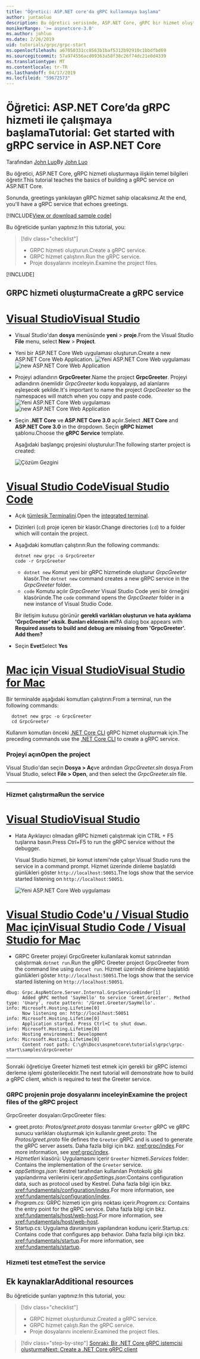 ```yaml
---
title: "Öğretici: ASP.NET core'da gRPC kullanmaya başlama"
author: juntaoluo
description: Bu öğretici serisinde, ASP.NET Core, gRPC bir hizmet oluşturma işlemi gösterilmektedir. GRPC hizmeti projesi oluşturmak, proto dosyasını düzenleyin ve bir çift yönlü çağrı akış ekleme hakkında bilgi edinin.
monikerRange: '>= aspnetcore-3.0'
ms.author: johluo
ms.date: 2/26/2019
uid: tutorials/grpc/grpc-start
ms.openlocfilehash: a67050331cc8563b1baf5312b92910c1bbdfbd69
ms.sourcegitcommit: 57a974556acd09363a58f38c26f74dc21e0d4339
ms.translationtype: MT
ms.contentlocale: tr-TR
ms.lasthandoff: 04/17/2019
ms.locfileid: "59672573"
---
```

# <a name="tutorial-get-started-with-grpc-service-in-aspnet-core"></a><span data-ttu-id="a8cbd-104">Öğretici: ASP.NET Core’da gRPC hizmeti ile çalışmaya başlama</span><span class="sxs-lookup"><span data-stu-id="a8cbd-104">Tutorial: Get started with gRPC service in ASP.NET Core</span></span>

<span data-ttu-id="a8cbd-105">Tarafından [John Luo](https://github.com/juntaoluo)</span><span class="sxs-lookup"><span data-stu-id="a8cbd-105">By [John Luo](https://github.com/juntaoluo)</span></span>

<span data-ttu-id="a8cbd-106">Bu öğretici, ASP.NET Core, gRPC hizmeti oluşturmaya ilişkin temel bilgileri öğretir.</span><span class="sxs-lookup"><span data-stu-id="a8cbd-106">This tutorial teaches the basics of building a gRPC service on ASP.NET Core.</span></span>

<span data-ttu-id="a8cbd-107">Sonunda, greetings yankılayan gRPC hizmet sahip olacaksınız.</span><span class="sxs-lookup"><span data-stu-id="a8cbd-107">At the end, you'll have a gRPC service that echoes greetings.</span></span>

[!INCLUDE[View or download sample code](~/includes/grpc/download.md)]

<span data-ttu-id="a8cbd-108">Bu öğreticide şunları yaptınız:</span><span class="sxs-lookup"><span data-stu-id="a8cbd-108">In this tutorial, you:</span></span>

> [!div class="checklist"]
> * <span data-ttu-id="a8cbd-109">GRPC hizmeti oluşturun.</span><span class="sxs-lookup"><span data-stu-id="a8cbd-109">Create a gRPC service.</span></span>
> * <span data-ttu-id="a8cbd-110">GRPC hizmet çalıştırın.</span><span class="sxs-lookup"><span data-stu-id="a8cbd-110">Run the gRPC service.</span></span>
> * <span data-ttu-id="a8cbd-111">Proje dosyalarını inceleyin.</span><span class="sxs-lookup"><span data-stu-id="a8cbd-111">Examine the project files.</span></span>

[!INCLUDE[](~/includes/net-core-prereqs-all-3.0.md)]

## <a name="create-a-grpc-service"></a><span data-ttu-id="a8cbd-112">GRPC hizmeti oluşturma</span><span class="sxs-lookup"><span data-stu-id="a8cbd-112">Create a gRPC service</span></span>

# <a name="visual-studiotabvisual-studio"></a>[<span data-ttu-id="a8cbd-113">Visual Studio</span><span class="sxs-lookup"><span data-stu-id="a8cbd-113">Visual Studio</span></span>](#tab/visual-studio)

* <span data-ttu-id="a8cbd-114">Visual Studio'dan **dosya** menüsünde **yeni** > **proje**.</span><span class="sxs-lookup"><span data-stu-id="a8cbd-114">From the Visual Studio **File** menu, select **New** > **Project**.</span></span>
* <span data-ttu-id="a8cbd-115">Yeni bir ASP.NET Core Web uygulaması oluşturun.</span><span class="sxs-lookup"><span data-stu-id="a8cbd-115">Create a new ASP.NET Core Web Application.</span></span>
  <span data-ttu-id="a8cbd-116">![Yeni ASP.NET Core Web uygulaması](grpc-start/_static/np_3_0.1.png)</span><span class="sxs-lookup"><span data-stu-id="a8cbd-116">![new ASP.NET Core Web Application](grpc-start/_static/np_3_0.1.png)</span></span>
* <span data-ttu-id="a8cbd-117">Projeyi adlandırın **GrpcGreeter**.</span><span class="sxs-lookup"><span data-stu-id="a8cbd-117">Name the project **GrpcGreeter**.</span></span> <span data-ttu-id="a8cbd-118">Projeyi adlandırın önemlidir *GrpcGreeter* kodu kopyalayıp, ad alanlarını eşleşecek şekilde.</span><span class="sxs-lookup"><span data-stu-id="a8cbd-118">It's important to name the project *GrpcGreeter* so the namespaces will match when you copy and paste code.</span></span>
  <span data-ttu-id="a8cbd-119">![Yeni ASP.NET Core Web uygulaması](grpc-start/_static/np_3_0.2.png)</span><span class="sxs-lookup"><span data-stu-id="a8cbd-119">![new ASP.NET Core Web Application](grpc-start/_static/np_3_0.2.png)</span></span>
* <span data-ttu-id="a8cbd-120">Seçin **.NET Core** ve **ASP.NET Core 3.0** açılır.</span><span class="sxs-lookup"><span data-stu-id="a8cbd-120">Select **.NET Core** and **ASP.NET Core 3.0** in the dropdown.</span></span> <span data-ttu-id="a8cbd-121">Seçin **gRPC hizmet** şablonu.</span><span class="sxs-lookup"><span data-stu-id="a8cbd-121">Choose the **gRPC Service** template.</span></span>

  <span data-ttu-id="a8cbd-122">Aşağıdaki başlangıç projesini oluşturulur:</span><span class="sxs-lookup"><span data-stu-id="a8cbd-122">The following starter project is created:</span></span>

  ![Çözüm Gezgini](grpc-start/_static/se3.0.png)

# <a name="visual-studio-codetabvisual-studio-code"></a>[<span data-ttu-id="a8cbd-124">Visual Studio Code</span><span class="sxs-lookup"><span data-stu-id="a8cbd-124">Visual Studio Code</span></span>](#tab/visual-studio-code)

* <span data-ttu-id="a8cbd-125">Açık [tümleşik Terminalini](https://code.visualstudio.com/docs/editor/integrated-terminal).</span><span class="sxs-lookup"><span data-stu-id="a8cbd-125">Open the [integrated terminal](https://code.visualstudio.com/docs/editor/integrated-terminal).</span></span>
* <span data-ttu-id="a8cbd-126">Dizinleri (`cd`) proje içeren bir klasör.</span><span class="sxs-lookup"><span data-stu-id="a8cbd-126">Change directories (`cd`) to a folder which will contain the project.</span></span>
* <span data-ttu-id="a8cbd-127">Aşağıdaki komutları çalıştırın:</span><span class="sxs-lookup"><span data-stu-id="a8cbd-127">Run the following commands:</span></span>

  ```console
  dotnet new grpc -o GrpcGreeter
  code -r GrpcGreeter
  ```

  * <span data-ttu-id="a8cbd-128">`dotnet new` Komut yeni bir gRPC hizmetinde oluşturur *GrpcGreeter* klasör.</span><span class="sxs-lookup"><span data-stu-id="a8cbd-128">The `dotnet new` command creates a new gRPC service in the *GrpcGreeter* folder.</span></span>
  * <span data-ttu-id="a8cbd-129">`code` Komutu açılır *GrpcGreeter* Visual Studio Code yeni bir örneğini klasöründe.</span><span class="sxs-lookup"><span data-stu-id="a8cbd-129">The `code` command opens the *GrpcGreeter* folder in a new instance of Visual Studio Code.</span></span>

  <span data-ttu-id="a8cbd-130">Bir iletişim kutusu görünür **gerekli varlıkları oluşturun ve hata ayıklama 'GrpcGreeter' eksik. Bunları eklensin mi?**</span><span class="sxs-lookup"><span data-stu-id="a8cbd-130">A dialog box appears with **Required assets to build and debug are missing from 'GrpcGreeter'. Add them?**</span></span>
* <span data-ttu-id="a8cbd-131">Seçin **Evet**</span><span class="sxs-lookup"><span data-stu-id="a8cbd-131">Select **Yes**</span></span>

# <a name="visual-studio-for-mactabvisual-studio-mac"></a>[<span data-ttu-id="a8cbd-132">Mac için Visual Studio</span><span class="sxs-lookup"><span data-stu-id="a8cbd-132">Visual Studio for Mac</span></span>](#tab/visual-studio-mac)

<span data-ttu-id="a8cbd-133">Bir terminalde aşağıdaki komutları çalıştırın:</span><span class="sxs-lookup"><span data-stu-id="a8cbd-133">From a terminal, run the following commands:</span></span>

```console
  dotnet new grpc -o GrpcGreeter
  cd GrpcGreeter
```

<span data-ttu-id="a8cbd-134">Kullanım komutları önceki [.NET Core CLI](/dotnet/core/tools/dotnet) gRPC hizmet oluşturmak için.</span><span class="sxs-lookup"><span data-stu-id="a8cbd-134">The preceding commands use the [.NET Core CLI](/dotnet/core/tools/dotnet) to create a gRPC service.</span></span>

### <a name="open-the-project"></a><span data-ttu-id="a8cbd-135">Projeyi açın</span><span class="sxs-lookup"><span data-stu-id="a8cbd-135">Open the project</span></span>

<span data-ttu-id="a8cbd-136">Visual Studio'dan seçin **Dosya > Aç**ve ardından *GrpcGreeter.sln* dosya.</span><span class="sxs-lookup"><span data-stu-id="a8cbd-136">From Visual Studio, select **File > Open**, and then select the *GrpcGreeter.sln* file.</span></span>

<!-- End of VS tabs -->

---

### <a name="run-the-service"></a><span data-ttu-id="a8cbd-137">Hizmet çalıştırma</span><span class="sxs-lookup"><span data-stu-id="a8cbd-137">Run the service</span></span>

# <a name="visual-studiotabvisual-studio"></a>[<span data-ttu-id="a8cbd-138">Visual Studio</span><span class="sxs-lookup"><span data-stu-id="a8cbd-138">Visual Studio</span></span>](#tab/visual-studio)

* <span data-ttu-id="a8cbd-139">Hata Ayıklayıcı olmadan gRPC hizmeti çalıştırmak için CTRL + F5 tuşlarına basın.</span><span class="sxs-lookup"><span data-stu-id="a8cbd-139">Press Ctrl+F5 to run the gRPC service without the debugger.</span></span>

  <span data-ttu-id="a8cbd-140">Visual Studio hizmeti, bir komut istemi'nde çalışır.</span><span class="sxs-lookup"><span data-stu-id="a8cbd-140">Visual Studio runs the service in a command prompt.</span></span> <span data-ttu-id="a8cbd-141">Hizmet üzerinde dinleme başlatıldı günlükleri göster `http://localhost:50051`.</span><span class="sxs-lookup"><span data-stu-id="a8cbd-141">The logs show that the service started listening on `http://localhost:50051`.</span></span>

  ![Yeni ASP.NET Core Web uygulaması](grpc-start/_static/server_start.png)

# <a name="visual-studio-code--visual-studio-for-mactabvisual-studio-codevisual-studio-mac"></a>[<span data-ttu-id="a8cbd-143">Visual Studio Code'u / Visual Studio Mac için</span><span class="sxs-lookup"><span data-stu-id="a8cbd-143">Visual Studio Code / Visual Studio for Mac</span></span>](#tab/visual-studio-code+visual-studio-mac)

* <span data-ttu-id="a8cbd-144">GRPC Greeter projeyi GrpcGreeter kullanılarak komut satırından çalıştırmak `dotnet run`.</span><span class="sxs-lookup"><span data-stu-id="a8cbd-144">Run the gRPC Greeter project GrpcGreeter from the command line using `dotnet run`.</span></span> <span data-ttu-id="a8cbd-145">Hizmet üzerinde dinleme başlatıldı günlükleri göster `http://localhost:50051`.</span><span class="sxs-lookup"><span data-stu-id="a8cbd-145">The logs show that the service started listening on `http://localhost:50051`.</span></span>

```console
dbug: Grpc.AspNetCore.Server.Internal.GrpcServiceBinder[1]
      Added gRPC method 'SayHello' to service 'Greet.Greeter'. Method type: 'Unary', route pattern: '/Greet.Greeter/SayHello'.
info: Microsoft.Hosting.Lifetime[0]
      Now listening on: http://localhost:50051
info: Microsoft.Hosting.Lifetime[0]
      Application started. Press Ctrl+C to shut down.
info: Microsoft.Hosting.Lifetime[0]
      Hosting environment: Development
info: Microsoft.Hosting.Lifetime[0]
      Content root path: C:\gh\Docs\aspnetcore\tutorials\grpc\grpc-start\samples\GrpcGreeter
```

<!-- End of combined VS/Mac tabs -->

---

<span data-ttu-id="a8cbd-146">Sonraki öğreticiye Greeter hizmeti test etmek için gerekli bir gRPC istemci derleme işlemi gösterilecektir.</span><span class="sxs-lookup"><span data-stu-id="a8cbd-146">The next tutorial will demonstrate how to build a gRPC client, which is required to test the Greeter service.</span></span>

### <a name="examine-the-project-files-of-the-grpc-project"></a><span data-ttu-id="a8cbd-147">GRPC projenin proje dosyalarını inceleyin</span><span class="sxs-lookup"><span data-stu-id="a8cbd-147">Examine the project files of the gRPC project</span></span>

<span data-ttu-id="a8cbd-148">GrpcGreeter dosyaları:</span><span class="sxs-lookup"><span data-stu-id="a8cbd-148">GrpcGreeter files:</span></span>

* <span data-ttu-id="a8cbd-149">greet.proto: *Protos/greet.proto* dosyası tanımlar `Greeter` gRPC ve gRPC sunucu varlıkları oluşturmak için kullanılır.</span><span class="sxs-lookup"><span data-stu-id="a8cbd-149">greet.proto: The *Protos/greet.proto* file defines the `Greeter` gRPC and is used to generate the gRPC server assets.</span></span> <span data-ttu-id="a8cbd-150">Daha fazla bilgi için bkz. <xref:grpc/index>.</span><span class="sxs-lookup"><span data-stu-id="a8cbd-150">For more information, see <xref:grpc/index>.</span></span>
* <span data-ttu-id="a8cbd-151">*Hizmetleri* klasörü: Uygulamasını içerir `Greeter` hizmeti.</span><span class="sxs-lookup"><span data-stu-id="a8cbd-151">*Services* folder: Contains the implementation of the `Greeter` service.</span></span>
* <span data-ttu-id="a8cbd-152">*appSettings.json*: Kestrel tarafından kullanılan Protokolü gibi yapılandırma verilerini içerir.</span><span class="sxs-lookup"><span data-stu-id="a8cbd-152">*appSettings.json*:Contains configuration data, such as protocol used by Kestrel.</span></span> <span data-ttu-id="a8cbd-153">Daha fazla bilgi için bkz. <xref:fundamentals/configuration/index>.</span><span class="sxs-lookup"><span data-stu-id="a8cbd-153">For more information, see <xref:fundamentals/configuration/index>.</span></span>
* <span data-ttu-id="a8cbd-154">*Program.cs*: GRPC hizmeti için giriş noktası içerir.</span><span class="sxs-lookup"><span data-stu-id="a8cbd-154">*Program.cs*: Contains the entry point for the gRPC service.</span></span> <span data-ttu-id="a8cbd-155">Daha fazla bilgi için bkz. <xref:fundamentals/host/web-host>.</span><span class="sxs-lookup"><span data-stu-id="a8cbd-155">For more information, see <xref:fundamentals/host/web-host>.</span></span>
* <span data-ttu-id="a8cbd-156">Startup.cs: Uygulama davranışını yapılandıran kodunu içerir.</span><span class="sxs-lookup"><span data-stu-id="a8cbd-156">Startup.cs: Contains code that configures app behavior.</span></span> <span data-ttu-id="a8cbd-157">Daha fazla bilgi için bkz. <xref:fundamentals/startup>.</span><span class="sxs-lookup"><span data-stu-id="a8cbd-157">For more information, see <xref:fundamentals/startup>.</span></span>

### <a name="test-the-service"></a><span data-ttu-id="a8cbd-158">Hizmeti test etme</span><span class="sxs-lookup"><span data-stu-id="a8cbd-158">Test the service</span></span>

## <a name="additional-resources"></a><span data-ttu-id="a8cbd-159">Ek kaynaklar</span><span class="sxs-lookup"><span data-stu-id="a8cbd-159">Additional resources</span></span>

<span data-ttu-id="a8cbd-160">Bu öğreticide şunları yaptınız:</span><span class="sxs-lookup"><span data-stu-id="a8cbd-160">In this tutorial, you:</span></span>

> [!div class="checklist"]
> * <span data-ttu-id="a8cbd-161">GRPC hizmet oluşturdunuz.</span><span class="sxs-lookup"><span data-stu-id="a8cbd-161">Created a gRPC service.</span></span>
> * <span data-ttu-id="a8cbd-162">GRPC hizmet çalıştı.</span><span class="sxs-lookup"><span data-stu-id="a8cbd-162">Ran the gRPC service.</span></span>
> * <span data-ttu-id="a8cbd-163">Proje dosyalarını incelenir.</span><span class="sxs-lookup"><span data-stu-id="a8cbd-163">Examined the project files.</span></span>

> [!div class="step-by-step"]
> [<span data-ttu-id="a8cbd-164">Sonraki: Bir .NET Core gRPC istemcisi oluşturma</span><span class="sxs-lookup"><span data-stu-id="a8cbd-164">Next: Create a .NET Core gRPC client</span></span>](xref:tutorials/grpc/grpc-client)